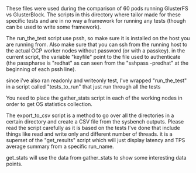 These files were used during the comparison of 60 pods running GlusterFS vs GlusterBlock.
The scripts in this directory where tailor made for these specific tests and are in no way a framework for running any tests (though can be used to write some framework).

The run_the_test script use pssh, so make sure it is installed on the host you are running from.
Also make sure that you can ssh from the running host to the actual OCP worker nodes without password (or with a passkey).
in the current script, the variable "keyfile" point to the file used to authenticate (the passpharse is "redhat" as can seen from the "sshpass -predhat" at the beginning of each pssh line).

since i've also ran readonly and writeonly test, I've wrapped "run_the_test" in a script called "tests_to_run" that just run through all the tests

You need to place the gather_stats script in each of the working nodes in order to get OS statistics collection.

The export_to_csv script is a method to go over all the directories in a certain directory and create a CSV file from the sysbench outputs. Please read the script carefully as it is based on the tests I've done that include things like read and write only and different number of threads.
it is a superset of the "get_results" script which will just display latency and TPS average summary from a specific run_name.

get_stats will use the data from gather_stats to show some interesting data points.
